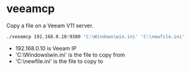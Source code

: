 # veeamcp

Copy a file on a Veeam V11 server.


```sh
./veeamcp 192.168.0.10:9380 'C:\Windows\win.ini' 'C:\newfile.ini'
```

- 192.168.0.10 is Veeam IP
- 'C:\Windows\win.ini' is the file to copy from
- 'C:\newfile.ini' is the file to copy to
